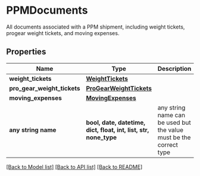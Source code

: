 # PPMDocuments

All documents associated with a PPM shipment, including weight tickets, progear weight tickets, and moving expenses.

## Properties
Name | Type | Description | Notes
------------ | ------------- | ------------- | -------------
**weight_tickets** | [**WeightTickets**](WeightTickets.md) |  | [optional] 
**pro_gear_weight_tickets** | [**ProGearWeightTickets**](ProGearWeightTickets.md) |  | [optional] 
**moving_expenses** | [**MovingExpenses**](MovingExpenses.md) |  | [optional] 
**any string name** | **bool, date, datetime, dict, float, int, list, str, none_type** | any string name can be used but the value must be the correct type | [optional]

[[Back to Model list]](../README.md#documentation-for-models) [[Back to API list]](../README.md#documentation-for-api-endpoints) [[Back to README]](../README.md)


